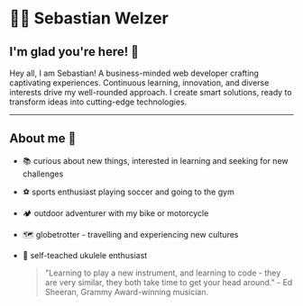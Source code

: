 # 👨‍💻 Sebastian Welzer 
## I'm glad you're here! 👋
Hey all, I am Sebastian!
A business-minded web developer crafting captivating experiences. Continuous learning, innovation, and diverse interests drive my well-rounded approach. 
I create smart solutions, ready to transform ideas into cutting-edge technologies.

---
## About me 🧐
- 📚 curious about new things, interested in learning and seeking for new challenges
- ⚽️ sports enthusiast playing soccer and going to the gym
- 🏕 outdoor adventurer with my bike or motorcycle
- 🗺 globetrotter - travelling and experiencing new cultures
- 🎸 self-teached ukulele enthusiast

  >  "Learning to play a new instrument, and learning to code - they are very similar, they both take time to get your head around." - Ed Sheeran, Grammy     Award-winning musician.
